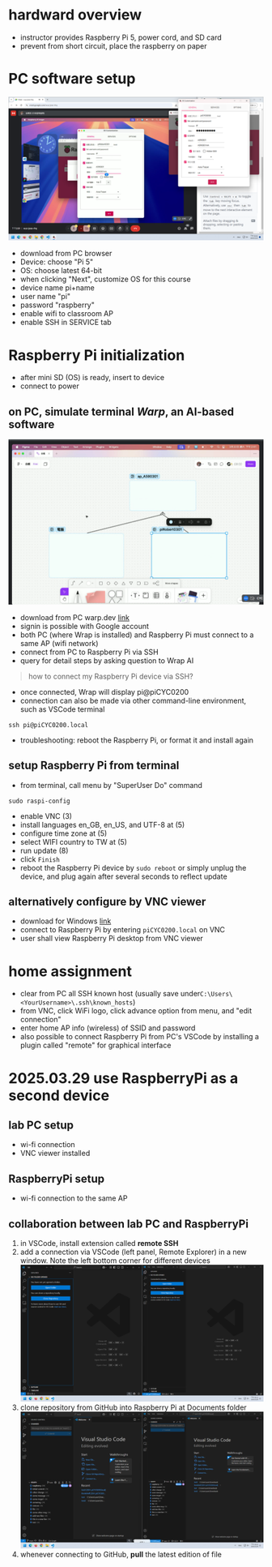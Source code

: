 # hardward overview
- instructor provides Raspberry Pi 5, power cord, and SD card
- prevent from short circuit, place the raspberry on paper


# PC software setup
![setup](202503221401.png)
- download from PC browser
- Device: choose "Pi 5"
- OS: choose latest 64-bit
- when clicking "Next", customize OS for this course
- device name pi+name
- user name "pi"
- password "raspberry"
- enable wifi to classroom AP
- enable SSH in SERVICE tab

# Raspberry Pi initialization
- after mini SD (OS) is ready, insert to device
- connect to power

## on PC, simulate terminal *Warp*, an AI-based software
![instruction](202503221441.png)
- download from PC warp.dev [link](https://www.warp.dev/)
- signin is possible with Google account
- both PC (where Wrap is installed) and Raspberry Pi must connect to a same AP (wifi network)
- connect from PC to Raspberry Pi via SSH
- query for detail steps by asking question to Wrap AI
> how to connect my Raspberry Pi device via SSH?
- once connected, Wrap will display pi@piCYC0200
- connection can also be made via other command-line environment, such as VSCode terminal
```
ssh pi@piCYC0200.local
```
- troubleshooting: reboot the Raspberry Pi, or format it and install again

## setup Raspberry Pi from terminal
- from terminal, call menu by "SuperUser Do" command
```
sudo raspi-config
```
- enable VNC (3)
- install languages en_GB, en_US, and UTF-8 at (5)
- configure time zone at (5)
- select WIFI country to TW at (5)
- run update (8)
- click `Finish`
- reboot the Raspberry Pi device by `sudo reboot` or simply unplug the device, and plug again after several seconds to reflect update

## alternatively configure by VNC viewer
- download for Windows [link](https://www.realvnc.com/en/connect/download/viewer/)
- connect to Raspberry Pi by entering `piCYC0200.local` on VNC
- user shall view Raspberry Pi desktop from VNC viewer

# home assignment
- clear from PC all SSH known host (usually save under`C:\Users\<YourUsername>\.ssh\known_hosts`)
- from VNC, click WiFi logo, click advance option from menu, and "edit connection"
- enter home AP info (wireless) of SSID and password
- also possible to connect Raspberry Pi from PC's VSCode by installing a plugin called "remote" for graphical interface

# 2025.03.29 use RaspberryPi as a second device 
## lab PC setup
- wi-fi connection
- VNC viewer installed
## RaspberryPi setup
- wi-fi connection to the same AP
## collaboration between lab PC and RaspberryPi
1. in VSCode, install extension called **remote SSH**
2. add a connection via VSCode (left panel, Remote Explorer) in a new window. Note the left bottom corner for different devices ![screenshot](20250329Untitled.png)
3. clone repository from GitHub into Raspberry Pi at Documents folder ![after connection](2025032901Untitled.png)
4. whenever connecting to GitHub, **pull** the latest edition of file
